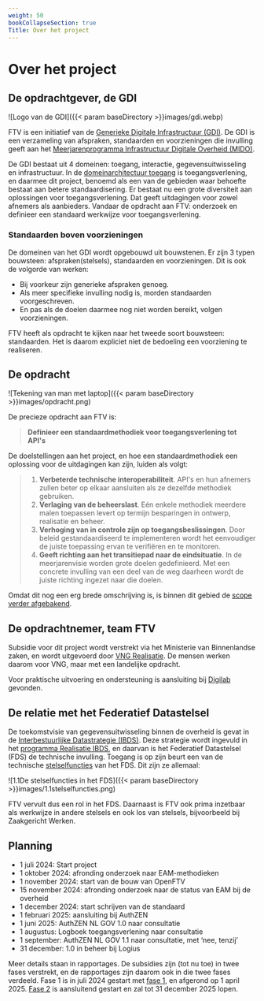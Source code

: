 ```yaml
---
weight: 50
bookCollapseSection: true
Title: Over het project
---
```


# Over het project

## De opdrachtgever, de GDI

![Logo van de GDI]({{< param baseDirectory >}}images/gdi.webp)

FTV is een initiatief van de [Generieke Digitale Infrastructuur (GDI)](https://www.digitaleoverheid.nl/mido/generieke-digitale-infrastructuur-gdi/). 
De GDI is een verzameling van afspraken, standaarden en voorzieningen die invulling geeft aan het [Meerjarenprogramma Infrastructuur Digitale Overheid (MIDO)](https://www.digitaleoverheid.nl/mido/).

De GDI bestaat uit 4 domeinen: toegang, interactie, gegevensuitwisseling en infrastructuur.
In de [domeinarchitectuur toegang](https://minbzk.github.io/gdi-toegang/content/views/Domeinarchitectuur%20toegang.html) is toegangsverlening, en daarmee dit project, benoemd als een van de gebieden waar behoefte bestaat aan betere standaardisering. Er bestaat nu een grote diversiteit aan oplossingen voor toegangsverlening. Dat geeft uitdagingen voor zowel afnemers als aanbieders. Vandaar de opdracht aan FTV: onderzoek en definieer een standaard werkwijze voor toegangsverlening.

### Standaarden boven voorzieningen

De domeinen van het GDI wordt opgebouwd uit bouwstenen. Er zijn 3 typen bouwsteen: afspraken(stelsels), standaarden en voorzieningen. Dit is ook de volgorde van werken:

- Bij voorkeur zijn generieke afspraken genoeg. 
- Als meer specifieke invulling nodig is, morden standaarden voorgeschreven. 
- En pas als de doelen daarmee nog niet worden bereikt, volgen voorzieningen.

FTV heeft als opdracht te kijken naar het tweede soort bouwsteen: standaarden. Het is daarom expliciet niet de bedoeling een voorziening te realiseren.

## De opdracht

![Tekening van man met laptop]({{< param baseDirectory >}}images/opdracht.png)

De precieze opdracht aan FTV is:

>  **Definieer een standaardmethodiek voor toegangsverlening tot API's**

De doelstellingen aan het project, en hoe een standaardmethodiek een oplossing voor de uitdagingen kan zijn, luiden als volgt:

> 1. **Verbeterde technische interoperabiliteit**. API's en hun afnemers zullen beter op elkaar aansluiten als ze dezelfde methodiek gebruiken.
> 2. **Verlaging van de beheerslast**. E&eacute;n enkele methodiek meerdere malen toepassen levert op termijn besparingen in ontwerp, realisatie en beheer.
> 3. **Verhoging van in controle zijn op toegangsbeslissingen**. Door beleid gestandaardiseerd te implementeren wordt het eenvoudiger de juiste toepassing
     ervan te verifiëren en te monitoren.
> 4. **Geeft richting aan het transitiepad naar de eindsituatie**. In de meerjarenvisie worden grote doelen gedefinieerd. Met een concrete invulling
     van een deel van de weg daarheen wordt de juiste richting ingezet naar die doelen.

Omdat dit nog een erg brede omschrijving is, is binnen dit gebied de [scope verder afgebakend](1.scope).

## De opdrachtnemer, team FTV

Subsidie voor dit project wordt verstrekt via het Ministerie van Binnenlandse zaken, en wordt uitgevoerd door [VNG Realisatie](https://vng.nl/artikelen/vng-realisatie). De mensen werken daarom voor VNG, maar met een 
landelijke opdracht. 

Voor praktische uitvoering en ondersteuning is aansluiting bij [Digilab](https://digilab.overheid.nl/) gevonden.

## De relatie met het Federatief Datastelsel

De toekomstvisie van gegevensuitwisseling binnen de overheid is gevat in de [Interbestuurlijke Datastrategie (IBDS)](https://www.digitaleoverheid.nl/interbestuurlijke-datastrategie/). Deze strategie wordt ingevuld in het [programma Realisatie IBDS](https://realisatieibds.nl/), en
daarvan is het Federatief Datastelsel (FDS) de technische invulling.
Toegang is op zijn beurt een van de technische [stelselfuncties](https://federatief.datastelsel.nl/kennisbank/stelselfuncties/) van het FDS. Dit zijn ze allemaal:

![1.1De stelselfuncties in het FDS]({{< param baseDirectory >}}images/1.1stelselfuncties.png)

FTV vervult dus een rol in het FDS. Daarnaast is FTV ook prima inzetbaar als werkwijze in andere stelsels en 
ook los van stelsels, bijvoorbeeld bij Zaakgericht Werken.

## Planning

* 1 juli 2024: Start project
* 1 oktober 2024: afronding onderzoek naar EAM-methodieken
* 1 november 2024: start van de bouw van OpenFTV
* 15 november 2024: afronding onderzoek naar de status van EAM bij de overheid
* 1 december 2024: start schrijven van de standaard
* 1 februari 2025: aansluiting bij AuthZEN
* 1 juni 2025:  AuthZEN NL GOV 1.0 naar consultatie
* 1 augustus: Logboek toegangsverlening naar consultatie
* 1 september: AuthZEN NL GOV 1.1 naar consultatie, met ‘nee, tenzij’
* 31 december: 1.0 in beheer bij Logius

Meer details staan in rapportages. De subsidies zijn (tot nu toe) in twee fases verstrekt, en de rapportages zijn daarom ook in die twee fases verdeeld. 
Fase 1 is in juli 2024 gestart met [fase 1](3.fase1), en afgerond op 1 april 2025.
[Fase 2](4.fase2) is aansluitend gestart en zal tot 31 december 2025 lopen.
